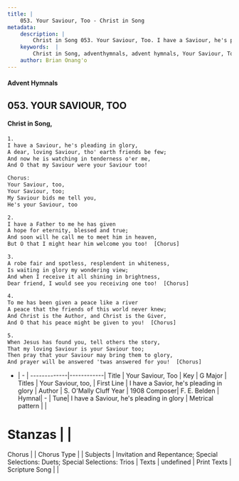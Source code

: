 ```yaml
---
title: |
    053. Your Saviour, Too - Christ in Song
metadata:
    description: |
        Christ in Song 053. Your Saviour, Too. I have a Saviour, he's pleading in glory, A dear, loving Saviour, tho' earth friends be few; And now he is watching in tenderness o'er me, And O that my Saviour were your Saviour too! Chorus: Your Saviour, too, Your Saviour, too; My Saviour bids me tell you, He's your Saviour, too
    keywords:  |
        Christ in Song, adventhymnals, advent hymnals, Your Saviour, Too, I have a Savior, he's pleading in glory. Your Saviour, too,
    author: Brian Onang'o
---
```


#### Advent Hymnals
## 053. YOUR SAVIOUR, TOO
####  Christ in Song,

```txt
1.
I have a Saviour, he's pleading in glory,
A dear, loving Saviour, tho' earth friends be few;
And now he is watching in tenderness o'er me,
And O that my Saviour were your Saviour too!

Chorus:
Your Saviour, too,
Your Saviour, too;
My Saviour bids me tell you,
He's your Saviour, too

2.
I have a Father to me he has given
A hope for eternity, blessed and true;
And soon will he call me to meet him in heaven,
But O that I might hear him welcome you too!  [Chorus]

3.
A robe fair and spotless, resplendent in whiteness,
Is waiting in glory my wondering view;
And when I receive it all shining in brightness,
Dear friend, I would see you receiving one too!  [Chorus]

4.
To me has been given a peace like a river
A peace that the friends of this world never knew;
And Christ is the Author, and Christ is the Giver,
And O that his peace might be given to you!  [Chorus]

5.
When Jesus has found you, tell others the story,
That my loving Saviour is your Saviour too;
Then pray that your Saviour may bring them to glory,
And prayer will be answered 'twas answered for you!  [Chorus]

```

- |   -  |
-------------|------------|
Title | Your Saviour, Too |
Key | G Major |
Titles | Your Saviour, too, |
First Line | I have a Savior, he's pleading in glory |
Author | S. O'Mally Cluff
Year | 1908
Composer| F. E. Belden |
Hymnal|  - |
Tune| I have a Saviour, he's pleading in glory |
Metrical pattern | |
# Stanzas |  |
Chorus |  |
Chorus Type |  |
Subjects | Invitation and Repentance; Special Selections: Duets; Special Selections: Trios |
Texts | undefined |
Print Texts | 
Scripture Song |  |
    
